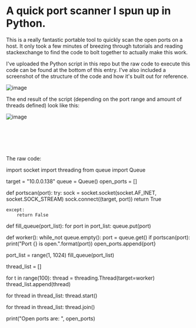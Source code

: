 # A quick port scanner I spun up in Python. 

This is a really fantastic portable tool to quickly scan the open ports on a host. It only took a few minutes of breezing through tutorials and reading stackexchange to find the code to bolt together to actually make this work.

I've uploaded the Python script in this repo but the raw code to execute this code can be found at the bottom of this entry.  I've also included a screenshot of the structure of the code and how it's built out for reference.

![image](https://user-images.githubusercontent.com/105020710/186779826-e59d2ddf-a2cb-4366-afc6-001a4cf86703.png)


The end result of the script (depending on the port range and amount of threads defined) look like this:

![image](https://user-images.githubusercontent.com/105020710/186780038-faebf540-26e0-4821-96c8-89da7b8302ed.png)


<br>
<br>
<br>
<br>


The raw code:

import socket
import threading
from queue import Queue

target = "10.0.0.138"
queue = Queue()
open_ports = []


def portscan(port):
    try:
        sock = socket.socket(socket.AF_INET, socket.SOCK_STREAM)
        sock.connect((target, port))
        return True

    except:
        return False


def fill_queue(port_list):
    for port in port_list:
        queue.put(port)

def worker():
    while_not queue.empty():
        port = queue.get()
        if portscan(port):
            print("Port {} is open.".format(port))
            open_ports.append{port}


port_list = range(1, 1024)
fill_queue(port_list)

thread_list = []

for t in range(100):
    thread = threading.Thread(target=worker)
    thread_list.append(thread)

for thread in thread_list:
    thread.start()

for thread in thread_list:
    thread.join()

print("Open ports are: ", open_ports)
